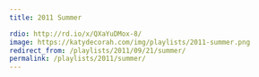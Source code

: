 ```yaml
---
title: 2011 Summer

rdio: http://rd.io/x/QXaYuDMox-8/
image: https://katydecorah.com/img/playlists/2011-summer.png
redirect_from: /playlists/2011/09/21/summer/
permalink: /playlists/2011/summer/
---
```

